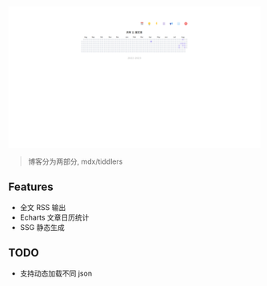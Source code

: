 ![next-mdx](./public/next-mdx.png)

> 博客分为两部分, mdx/tiddlers

## Features

- 全文 RSS 输出
- Echarts 文章日历统计
- SSG 静态生成

## TODO

- 支持动态加载不同 json
